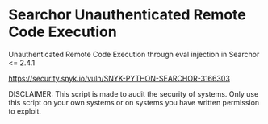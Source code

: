 # Searchor Unauthenticated Remote Code Execution
Unauthenticated Remote Code Execution through eval injection in Searchor &lt;= 2.4.1

https://security.snyk.io/vuln/SNYK-PYTHON-SEARCHOR-3166303

DISCLAIMER: This script is made to audit the security of systems. Only use this script on your own systems or on systems you have written permission to exploit.
